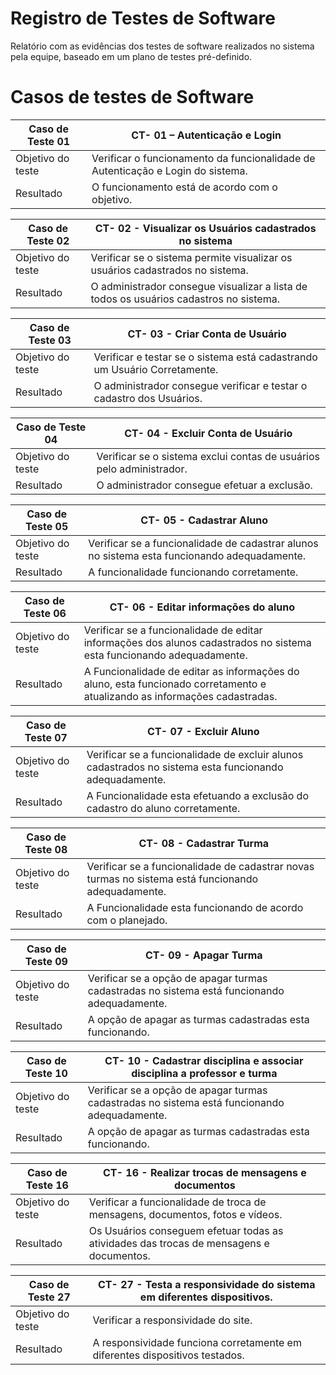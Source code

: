 # Registro de Testes de Software

Relatório com as evidências dos testes de software realizados no sistema pela equipe, baseado em um plano de testes pré-definido.

# Casos de testes de Software

|Caso de Teste 01 | CT- 01 – Autenticação e Login |
|-------|-------------------------
| Objetivo do teste| Verificar o funcionamento da funcionalidade de Autenticação e Login do sistema.|
| Resultado | O funcionamento está de acordo com o objetivo.| 

|Caso de Teste 02 | CT- 02 - Visualizar os Usuários cadastrados no sistema|
|-------|-------------------------
| Objetivo do teste| Verificar se o sistema permite visualizar os usuários cadastrados no sistema.|
|Resultado| O administrador consegue visualizar a lista de todos os usuários cadastros no sistema.|

|Caso de Teste 03 | CT- 03 - Criar Conta de Usuário|
|-------|-------------------------
| Objetivo do teste| Verificar e testar se o sistema está cadastrando um Usuário Corretamente.|
| Resultado| O administrador consegue verificar e testar o cadastro dos Usuários.|

|Caso de Teste 04 | CT- 04 - Excluir Conta de Usuário|
|-------|-------------------------
| Objetivo do teste| Verificar se o sistema exclui contas de usuários pelo administrador.|
| Resultado| O administrador consegue efetuar a exclusão.|

|Caso de Teste 05 | CT- 05 - Cadastrar Aluno|
|-------|-------------------------
| Objetivo do teste| Verificar se a funcionalidade de cadastrar alunos no sistema esta funcionando adequadamente.|
| Resultado| A funcionalidade funcionando corretamente.|

|Caso de Teste 06 | CT- 06 - Editar informações do aluno|
|-------|-------------------------
| Objetivo do teste| Verificar se a funcionalidade de editar informações dos alunos cadastrados no sistema esta funcionando adequadamente.|
| Resultado| A Funcionalidade de editar as informações do aluno, esta funcionado corretamento e atualizando as informações cadastradas.|

|Caso de Teste 07| CT- 07 - Excluir Aluno|
|-------|-------------------------
| Objetivo do teste| 	Verificar se a funcionalidade de excluir alunos cadastrados no sistema esta funcionando adequadamente.|
| Resultado| A Funcionalidade esta efetuando a exclusão do cadastro do aluno corretamente.|

|Caso de Teste 08| CT- 08 - Cadastrar Turma|
|-------|-------------------------
| Objetivo do teste| 	Verificar se a funcionalidade de cadastrar novas turmas no sistema está funcionando adequadamente.|
| Resultado| A Funcionalidade esta funcionando de acordo com o planejado.|

|Caso de Teste 09| CT- 09 - Apagar Turma|
|-------|-------------------------
| Objetivo do teste| Verificar se a opção de apagar turmas cadastradas no sistema está funcionando adequadamente.|
| Resultado| A opção de apagar as turmas cadastradas esta funcionando.|

|Caso de Teste 10| CT- 10 - Cadastrar disciplina e associar disciplina a professor e turma|
|-------|-------------------------
| Objetivo do teste| Verificar se a opção de apagar turmas cadastradas no sistema está funcionando adequadamente.|
| Resultado| A opção de apagar as turmas cadastradas esta funcionando.|

|Caso de Teste 16| CT- 16 - Realizar trocas de mensagens e documentos|
|-------|-------------------------
|Objetivo do teste| Verificar a funcionalidade de troca de mensagens, documentos, fotos e vídeos.|
|Resultado| Os Usuários conseguem efetuar todas as atividades das trocas de mensagens e documentos.|

|Caso de Teste 27| CT- 27 - Testa a responsividade do sistema em diferentes dispositivos.|
|-------|-------------------------
|Objetivo do teste| Verificar a responsividade do site.|
|Resultado| A responsividade funciona corretamente em diferentes dispositivos testados.|
